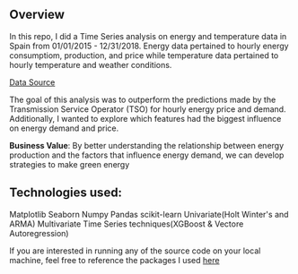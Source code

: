 ## Overview
In this repo, I did a Time Series analysis on energy and temperature data in Spain from 01/01/2015 - 12/31/2018. Energy data pertained to hourly energy consumptiom, production, and price while temperature data pertained to hourly temperature and weather conditions.

[Data Source](https://www.kaggle.com/nicholasjhana/energy-consumption-generation-prices-and-weather)

The goal of this analysis was to outperform the predictions made by the Transmission Service Operator (TSO) for hourly energy price and demand. Additionally, I wanted to explore which features had the biggest influence on energy demand and price.

**Business Value**: By better understanding the relationship between energy production and the factors that influence energy demand, we can develop strategies to make green energy 

## Technologies used:
Matplotlib
Seaborn
Numpy
Pandas
scikit-learn
Univariate(Holt Winter's and ARMA)
Multivariate Time Series techniques(XGBoost & Vectore Autoregression)

If you are interested in running any of the source code on your local machine, feel free to reference the packages I used [here](https://github.com/KishenSharma6/Weather-Energy-Consumption-in-Spain/blob/master/References/Packages%20Used%20in%20VEnv.txt)


